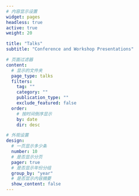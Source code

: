 ```yaml
---
# 内容显示设置
widget: pages
headless: true
active: true
weight: 20

title: "Talks"
subtitle: "Conference and Workshop Presentations"

# 页面过滤器
content:
  # 显示的文件夹
  page_type: talks
  filters:
    tag: ""
    category: ""
    publication_type: ""
    exclude_featured: false
  order:
    # 按时间倒序显示
    by: date
    dir: desc

# 外观设置
design:
  # 一页显示多少条
  number: 10
  # 是否显示分页
  pager: true
  # 是否显示年份分组
  group_by: "year"
  # 是否显示内容摘要
  show_content: false
---
```

